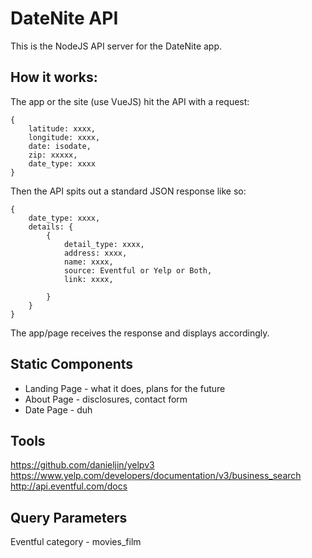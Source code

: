 # DateNite API

This is the NodeJS API server for the DateNite app.

## How it works:

The app or the site (use VueJS) hit the API with a request:

``` 
{
    latitude: xxxx,
    longitude: xxxx,
    date: isodate,
    zip: xxxxx,
    date_type: xxxx
}
```

Then the API spits out a standard JSON response like so:

```
{    
    date_type: xxxx,
    details: {
        {
            detail_type: xxxx,
            address: xxxx,
            name: xxxx,
            source: Eventful or Yelp or Both,
            link: xxxx,

        }
    }
}
```

The app/page receives the response and displays accordingly.

## Static Components

* Landing Page - what it does, plans for the future
* About Page - disclosures, contact form
* Date Page - duh

## Tools

https://github.com/danieljin/yelpv3
https://www.yelp.com/developers/documentation/v3/business_search
http://api.eventful.com/docs

## Query Parameters

Eventful category - movies_film




